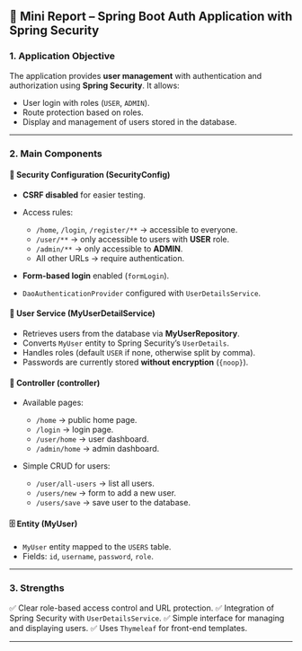 
## 📝 Mini Report – Spring Boot Auth Application with Spring Security

### 1. **Application Objective**

The application provides **user management** with authentication and authorization using **Spring Security**.
It allows:

* User login with roles (`USER`, `ADMIN`).
* Route protection based on roles.
* Display and management of users stored in the database.

---

### 2. **Main Components**

#### 🔐 **Security Configuration (SecurityConfig)**

* **CSRF disabled** for easier testing.
* Access rules:

  * `/home`, `/login`, `/register/**` → accessible to everyone.
  * `/user/**` → only accessible to users with **USER** role.
  * `/admin/**` → only accessible to **ADMIN**.
  * All other URLs → require authentication.
* **Form-based login** enabled (`formLogin`).
* `DaoAuthenticationProvider` configured with `UserDetailsService`.

#### 👤 **User Service (MyUserDetailService)**

* Retrieves users from the database via **MyUserRepository**.
* Converts `MyUser` entity to Spring Security’s `UserDetails`.
* Handles roles (default `USER` if none, otherwise split by comma).
* Passwords are currently stored **without encryption** (`{noop}`).

#### 📑 **Controller (controller)**

* Available pages:

  * `/home` → public home page.
  * `/login` → login page.
  * `/user/home` → user dashboard.
  * `/admin/home` → admin dashboard.
* Simple CRUD for users:

  * `/user/all-users` → list all users.
  * `/users/new` → form to add a new user.
  * `/users/save` → save user to the database.

#### 🗄️ **Entity (MyUser)**

* `MyUser` entity mapped to the `USERS` table.
* Fields: `id`, `username`, `password`, `role`.

---

### 3. **Strengths**

✅ Clear role-based access control and URL protection.
✅ Integration of Spring Security with `UserDetailsService`.
✅ Simple interface for managing and displaying users.
✅ Uses `Thymeleaf` for front-end templates.

---


